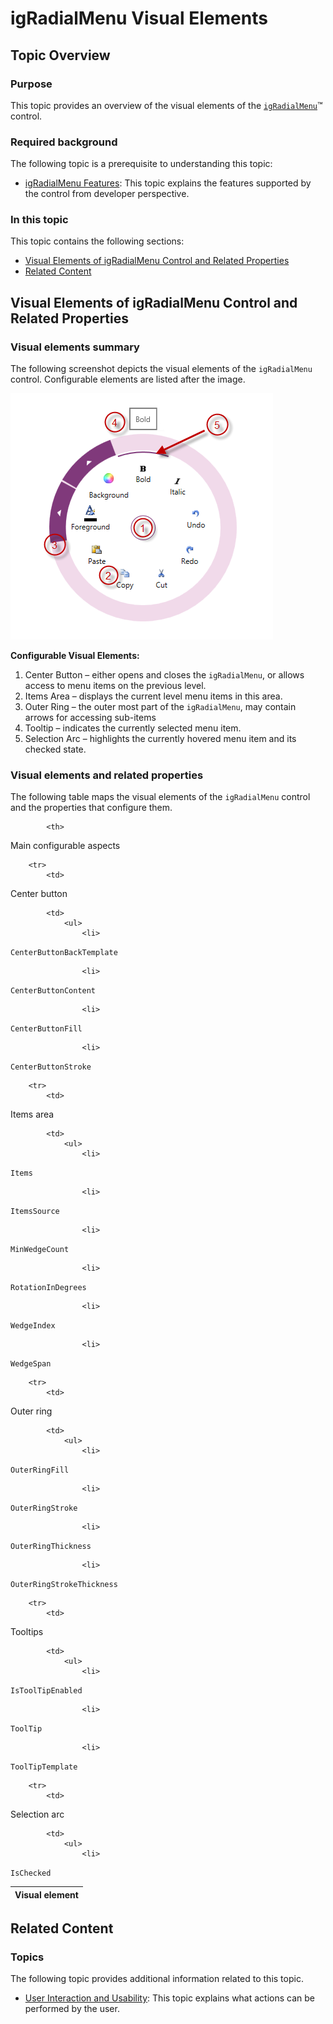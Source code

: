 ﻿<!--
|metadata|
{
    "fileName": "igradialmenu-visual-elements",
    "controlName": "igRadialMenu",
    "tags": ["Getting Started"]
}
|metadata|
-->

# igRadialMenu Visual Elements



## Topic Overview
### Purpose

This topic provides an overview of the visual elements of the [`igRadialMenu`](%%jQueryApiUrl%%/ui.igRadialMenu#options)™ control.

### Required background

The following topic is a prerequisite to understanding this topic:

- [igRadialMenu Features](igRadialMenu-Features.html): This topic explains the features supported by the control from developer perspective.


### In this topic

This topic contains the following sections:

-   [Visual Elements of igRadialMenu Control and Related Properties](#visual-elements)
-   [Related Content](#related-content)



## <a id="visual-elements"></a>Visual Elements of igRadialMenu Control and Related Properties
### Visual elements summary

The following screenshot depicts the visual elements of the `igRadialMenu` control. Configurable elements are listed after the image.

![](images/igRadialMenu_02.png)

**Configurable Visual Elements:**

1.  Center Button – either opens and closes the `igRadialMenu`, or allows access to menu items on the previous level.
2.  Items Area – displays the current level menu items in this area.
3.  Outer Ring – the outer most part of the `igRadialMenu`, may contain arrows for accessing sub-items
4.  Tooltip – indicates the currently selected menu item.
5.  Selection Arc – highlights the currently hovered menu item and its checked state.

### Visual elements and related properties

The following table maps the visual elements of the `igRadialMenu` control and the properties that configure them.

<table class="table">
	<thead>
		<tr>
            <th>
Visual element
			</th>

            <th>
Main configurable aspects
			</th>
        </tr>
	</thead>
	<tbody>
        

        <tr>
            <td>
Center button
			</td>

            <td>
                <ul>
                    <li>
`CenterButtonBackTemplate`
					</li>

                    <li>
`CenterButtonContent`
					</li>

                    <li>
`CenterButtonFill`
					</li>

                    <li>
`CenterButtonStroke`
					</li>
                </ul>
            </td>
        </tr>

        <tr>
            <td>
Items area
			</td>

            <td>
                <ul>
                    <li>
`Items`
					</li>

                    <li>
`ItemsSource`
					</li>

                    <li>
`MinWedgeCount`
					</li>

                    <li>
`RotationInDegrees`
					</li>

                    <li>
`WedgeIndex`
					</li>

                    <li>
`WedgeSpan`
					</li>
                </ul>
            </td>
        </tr>

        <tr>
            <td>
Outer ring
			</td>

            <td>
                <ul>
                    <li>
`OuterRingFill`
					</li>

                    <li>
`OuterRingStroke`
					</li>

                    <li>
`OuterRingThickness`
					</li>

                    <li>
`OuterRingStrokeThickness`
					</li>
                </ul>
            </td>
        </tr>

        <tr>
            <td>
Tooltips
			</td>

            <td>
                <ul>
                    <li>
`IsToolTipEnabled`
					</li>

                    <li>
`ToolTip`
					</li>

                    <li>
`ToolTipTemplate`
					</li>
                </ul>
            </td>
        </tr>

        <tr>
            <td>
Selection arc
			</td>

            <td>
                <ul>
                    <li>
`IsChecked`
					</li>
                </ul>
            </td>
        </tr>
    </tbody>
</table>





## <a id="related-content"></a>Related Content
### Topics

The following topic provides additional information related to this topic.

- [User Interaction and Usability](igRadialMenu-User-Interaction.html): This topic explains what actions can be performed by the user.





 

 


